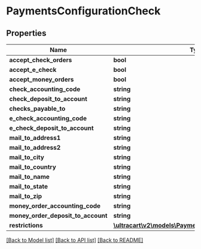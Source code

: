 # PaymentsConfigurationCheck

## Properties
Name | Type | Description | Notes
------------ | ------------- | ------------- | -------------
**accept_check_orders** | **bool** |  | [optional] 
**accept_e_check** | **bool** |  | [optional] 
**accept_money_orders** | **bool** |  | [optional] 
**check_accounting_code** | **string** |  | [optional] 
**check_deposit_to_account** | **string** |  | [optional] 
**checks_payable_to** | **string** |  | [optional] 
**e_check_accounting_code** | **string** |  | [optional] 
**e_check_deposit_to_account** | **string** |  | [optional] 
**mail_to_address1** | **string** |  | [optional] 
**mail_to_address2** | **string** |  | [optional] 
**mail_to_city** | **string** |  | [optional] 
**mail_to_country** | **string** |  | [optional] 
**mail_to_name** | **string** |  | [optional] 
**mail_to_state** | **string** |  | [optional] 
**mail_to_zip** | **string** |  | [optional] 
**money_order_accounting_code** | **string** |  | [optional] 
**money_order_deposit_to_account** | **string** |  | [optional] 
**restrictions** | [**\ultracart\v2\models\PaymentsConfigurationRestrictions**](PaymentsConfigurationRestrictions.md) |  | [optional] 

[[Back to Model list]](../README.md#documentation-for-models) [[Back to API list]](../README.md#documentation-for-api-endpoints) [[Back to README]](../README.md)



